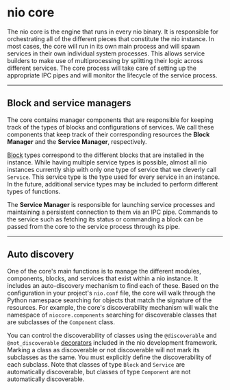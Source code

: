 # nio core

The nio core is the engine that runs in every nio binary. It is responsible for orchestrating all of the different pieces that constitute the nio instance. In most cases, the core will run in its own main process and will spawn services in their own individual system processes. This allows service builders to make use of multiprocessing by splitting their logic across different services. The core process will take care of setting up the appropriate IPC pipes and will monitor the lifecycle of the service process.

---

## Block and service managers

The core contains manager components that are responsible for keeping track of the types of blocks and configurations of services. We call these components that keep track of their corresponding resources the **Block Manager** and the **Service Manager**, respectively.

[Block](/blocks) types correspond to the different blocks that are installed in the instance. While having multiple service types is possible, almost all nio instances currently ship with only one type of service that we cleverly call `Service`. This service type is the type used for every service in an instance. In the future, additional service types may be included to perform different types of functions.

The **Service Manager** is responsible for launching service processes and maintaining a persistent connection to them via an IPC pipe. Commands to the service such as fetching its status or commanding a block can be passed from the core to the service process through its pipe.

---

## Auto discovery

One of the core's main functions is to manage the different modules, components, blocks, and services that exist within a nio instance. It includes an auto-discovery mechanism to find each of these. Based on the configuration in your project's `nio.conf` file, the core will walk through the Python namespace searching for objects that match the signature of the resources. For example, the core's discoverability mechanism will walk the namespace of `niocore.components` searching for discoverable classes that are subclasses of the `Component` class.

You can control the discoverability of classes using the `@discoverable` and `@not_discoverable` [decorators](https://github.com/niolabs/nio/blob/master/nio/util/discovery.py) included in the nio development framework. Marking a class as discoverable or not discoverable will not mark its subclasses as the same. You must explicitly define the discoverability of each subclass. Note that classes of type `Block` and `Service` are automatically discoverable, but classes of type `Component` are not automatically discoverable.
